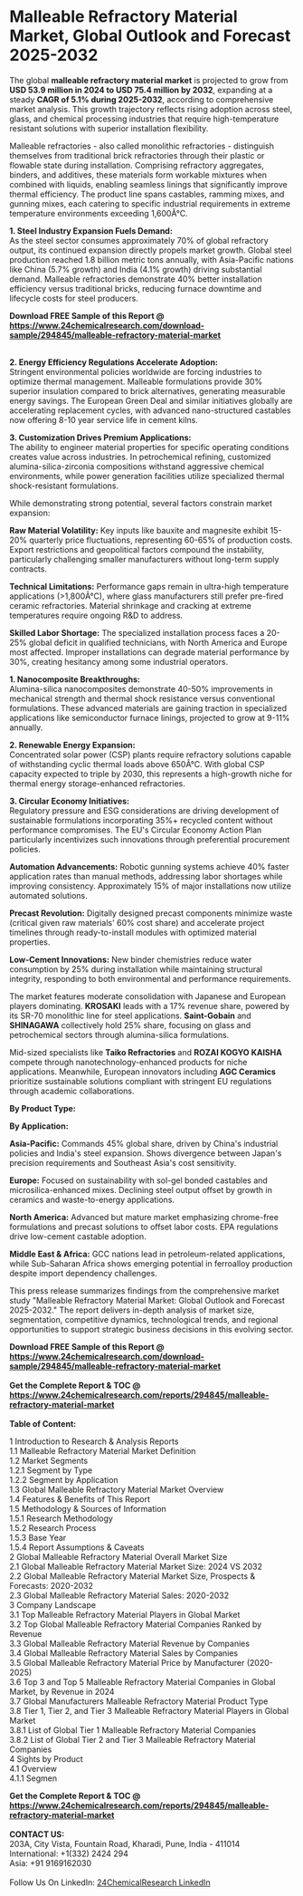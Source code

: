 <h1>Malleable Refractory Material Market, Global Outlook and Forecast 2025-2032</h1><p>The global <strong>malleable refractory material market</strong> is projected to grow from <strong>USD 53.9 million in 2024 to USD 75.4 million by 2032</strong>, expanding at a steady <strong>CAGR of 5.1% during 2025-2032</strong>, according to comprehensive market analysis. This growth trajectory reflects rising adoption across steel, glass, and chemical processing industries that require high-temperature resistant solutions with superior installation flexibility.</p><p>Malleable refractories - also called monolithic refractories - distinguish themselves from traditional brick refractories through their plastic or flowable state during installation. Comprising refractory aggregates, binders, and additives, these materials form workable mixtures when combined with liquids, enabling seamless linings that significantly improve thermal efficiency. The product line spans castables, ramming mixes, and gunning mixes, each catering to specific industrial requirements in extreme temperature environments exceeding 1,600Â°C.</p><p><strong>1. Steel Industry Expansion Fuels Demand:</strong><br>
As the steel sector consumes approximately 70% of global refractory output, its continued expansion directly propels market growth. Global steel production reached 1.8 billion metric tons annually, with Asia-Pacific nations like China (5.7% growth) and India (4.1% growth) driving substantial demand. Malleable refractories demonstrate 40% better installation efficiency versus traditional bricks, reducing furnace downtime and lifecycle costs for steel producers.</p><div><b>Download FREE Sample of this Report @ 
            <a href="https://www.24chemicalresearch.com/download-sample/294845/malleable-refractory-material-market">
            https://www.24chemicalresearch.com/download-sample/294845/malleable-refractory-material-market</a></b></div><br><p><strong>2. Energy Efficiency Regulations Accelerate Adoption:</strong><br>
Stringent environmental policies worldwide are forcing industries to optimize thermal management. Malleable formulations provide 30% superior insulation compared to brick alternatives, generating measurable energy savings. The European Green Deal and similar initiatives globally are accelerating replacement cycles, with advanced nano-structured castables now offering 8-10 year service life in cement kilns.</p><p><strong>3. Customization Drives Premium Applications:</strong><br>
The ability to engineer material properties for specific operating conditions creates value across industries. In petrochemical refining, customized alumina-silica-zirconia compositions withstand aggressive chemical environments, while power generation facilities utilize specialized thermal shock-resistant formulations.</p><p>While demonstrating strong potential, several factors constrain market expansion:</p><p><strong>Raw Material Volatility:</strong> Key inputs like bauxite and magnesite exhibit 15-20% quarterly price fluctuations, representing 60-65% of production costs. Export restrictions and geopolitical factors compound the instability, particularly challenging smaller manufacturers without long-term supply contracts.</p><p><strong>Technical Limitations:</strong> Performance gaps remain in ultra-high temperature applications (&gt;1,800Â°C), where glass manufacturers still prefer pre-fired ceramic refractories. Material shrinkage and cracking at extreme temperatures require ongoing R&amp;D to address.</p><p><strong>Skilled Labor Shortage:</strong> The specialized installation process faces a 20-25% global deficit in qualified technicians, with North America and Europe most affected. Improper installations can degrade material performance by 30%, creating hesitancy among some industrial operators.</p><p><strong>1. Nanocomposite Breakthroughs:</strong><br>
Alumina-silica nanocomposites demonstrate 40-50% improvements in mechanical strength and thermal shock resistance versus conventional formulations. These advanced materials are gaining traction in specialized applications like semiconductor furnace linings, projected to grow at 9-11% annually.</p><p><strong>2. Renewable Energy Expansion:</strong><br>
Concentrated solar power (CSP) plants require refractory solutions capable of withstanding cyclic thermal loads above 650Â°C. With global CSP capacity expected to triple by 2030, this represents a high-growth niche for thermal energy storage-enhanced refractories.</p><p><strong>3. Circular Economy Initiatives:</strong><br>
Regulatory pressure and ESG considerations are driving development of sustainable formulations incorporating 35%+ recycled content without performance compromises. The EU's Circular Economy Action Plan particularly incentivizes such innovations through preferential procurement policies.</p><p><strong>Automation Advancements:</strong> Robotic gunning systems achieve 40% faster application rates than manual methods, addressing labor shortages while improving consistency. Approximately 15% of major installations now utilize automated solutions.</p><p><strong>Precast Revolution:</strong> Digitally designed precast components minimize waste (critical given raw materials' 60% cost share) and accelerate project timelines through ready-to-install modules with optimized material properties.</p><p><strong>Low-Cement Innovations:</strong> New binder chemistries reduce water consumption by 25% during installation while maintaining structural integrity, responding to both environmental and performance requirements.</p><p>The market features moderate consolidation with Japanese and European players dominating. <strong>KROSAKI</strong> leads with a 17% revenue share, powered by its SR-70 monolithic line for steel applications. <strong>Saint-Gobain</strong> and <strong>SHINAGAWA</strong> collectively hold 25% share, focusing on glass and petrochemical sectors through alumina-silica formulations.</p><p>Mid-sized specialists like <strong>Taiko Refractories</strong> and <strong>ROZAI KOGYO KAISHA</strong> compete through nanotechnology-enhanced products for niche applications. Meanwhile, European innovators including <strong>AGC Ceramics</strong> prioritize sustainable solutions compliant with stringent EU regulations through academic collaborations.</p><p><strong>By Product Type:</strong></p><p><strong>By Application:</strong></p><p><strong>Asia-Pacific:</strong> Commands 45% global share, driven by China's industrial policies and India's steel expansion. Shows divergence between Japan's precision requirements and Southeast Asia's cost sensitivity.</p><p><strong>Europe:</strong> Focused on sustainability with sol-gel bonded castables and microsilica-enhanced mixes. Declining steel output offset by growth in ceramics and waste-to-energy applications.</p><p><strong>North America:</strong> Advanced but mature market emphasizing chrome-free formulations and precast solutions to offset labor costs. EPA regulations drive low-cement castable adoption.</p><p><strong>Middle East &amp; Africa:</strong> GCC nations lead in petroleum-related applications, while Sub-Saharan Africa shows emerging potential in ferroalloy production despite import dependency challenges.</p><p>This press release summarizes findings from the comprehensive market study "Malleable Refractory Material Market: Global Outlook and Forecast 2025-2032." The report delivers in-depth analysis of market size, segmentation, competitive dynamics, technological trends, and regional opportunities to support strategic business decisions in this evolving sector.</p><div><b>Download FREE Sample of this Report @ 
            <a href="https://www.24chemicalresearch.com/download-sample/294845/malleable-refractory-material-market">
            https://www.24chemicalresearch.com/download-sample/294845/malleable-refractory-material-market</a></b></div><br><div><b>Get the Complete Report & TOC @ 
            <a href="https://www.24chemicalresearch.com/reports/294845/malleable-refractory-material-market">
            https://www.24chemicalresearch.com/reports/294845/malleable-refractory-material-market</a></b></div><br>
            <b>Table of Content:</b><p>1 Introduction to Research & Analysis Reports<br />
 1.1 Malleable Refractory Material Market Definition<br />
 1.2 Market Segments<br />
 1.2.1 Segment by Type<br />
 1.2.2 Segment by Application<br />
 1.3 Global Malleable Refractory Material Market Overview<br />
 1.4 Features & Benefits of This Report<br />
 1.5 Methodology & Sources of Information<br />
 1.5.1 Research Methodology<br />
 1.5.2 Research Process<br />
 1.5.3 Base Year<br />
 1.5.4 Report Assumptions & Caveats<br />
2 Global Malleable Refractory Material Overall Market Size<br />
 2.1 Global Malleable Refractory Material Market Size: 2024 VS 2032<br />
 2.2 Global Malleable Refractory Material Market Size, Prospects & Forecasts: 2020-2032<br />
 2.3 Global Malleable Refractory Material Sales: 2020-2032<br />
3 Company Landscape<br />
 3.1 Top Malleable Refractory Material Players in Global Market<br />
 3.2 Top Global Malleable Refractory Material Companies Ranked by Revenue<br />
 3.3 Global Malleable Refractory Material Revenue by Companies<br />
 3.4 Global Malleable Refractory Material Sales by Companies<br />
 3.5 Global Malleable Refractory Material Price by Manufacturer (2020-2025)<br />
 3.6 Top 3 and Top 5 Malleable Refractory Material Companies in Global Market, by Revenue in 2024<br />
 3.7 Global Manufacturers Malleable Refractory Material Product Type<br />
 3.8 Tier 1, Tier 2, and Tier 3 Malleable Refractory Material Players in Global Market<br />
 3.8.1 List of Global Tier 1 Malleable Refractory Material Companies<br />
 3.8.2 List of Global Tier 2 and Tier 3 Malleable Refractory Material Companies<br />
4 Sights by Product<br />
 4.1 Overview<br />
 4.1.1 Segmen</p><div><b>Get the Complete Report & TOC @ 
            <a href="https://www.24chemicalresearch.com/reports/294845/malleable-refractory-material-market">
            https://www.24chemicalresearch.com/reports/294845/malleable-refractory-material-market</a></b></div><br><b>CONTACT US:</b><br>
            203A, City Vista, Fountain Road, Kharadi, Pune, India - 411014<br>
            International: +1(332) 2424 294<br>
            Asia: +91 9169162030 <br><br>
            Follow Us On LinkedIn: <a href="https://www.linkedin.com/company/24chemicalresearch/">24ChemicalResearch LinkedIn</a>